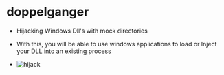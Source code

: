# doppelganger
- Hijacking Windows Dll's with mock directories

- With this, you will be able to use windows applications to load or Inject your DLL into an existing process

- ![hijack](https://user-images.githubusercontent.com/90875279/133703997-d84c32d9-ca42-42a2-91d5-07b703566b4e.PNG)
